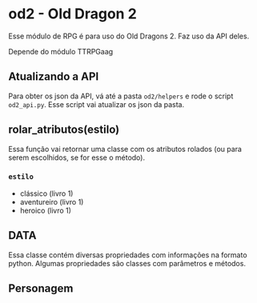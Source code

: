 # od2 - Old Dragon 2

Esse módulo de RPG é para uso do Old Dragons 2. Faz uso da API deles.

Depende do módulo TTRPGaag

## Atualizando a API
Para obter os json da API, vá até a pasta `od2/helpers` e rode o script `od2_api.py`. Esse script vai atualizar os json da pasta.

## rolar_atributos(estilo)
Essa função vai retornar uma classe com os atributos rolados (ou para serem escolhidos, se for esse o método).

### `estilo`
- clássico (livro 1)
- aventureiro (livro 1)
- heroico (livro 1)

## DATA
Essa classe contém diversas propriedades com informações na formato python. Algumas propriedades são classes com parâmetros e métodos.

## Personagem
